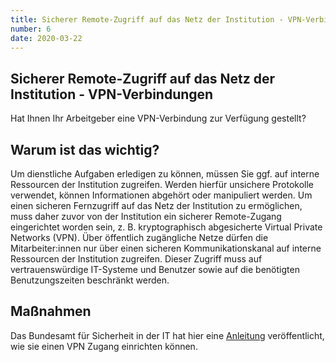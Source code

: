 ```yaml
---
title: Sicherer Remote-Zugriff auf das Netz der Institution - VPN-Verbindungen 
number: 6
date: 2020-03-22
---
```


## Sicherer Remote-Zugriff auf das Netz der Institution - VPN-Verbindungen 

Hat Ihnen Ihr Arbeitgeber eine VPN-Verbindung zur Verfügung gestellt?

## Warum ist das wichtig? 
Um dienstliche Aufgaben erledigen zu können, müssen Sie ggf. auf interne Ressourcen der
Institution zugreifen. Werden hierfür unsichere Protokolle verwendet, können Informationen
abgehört oder manipuliert werden. Um einen sicheren Fernzugriff auf das Netz
der Institution zu ermöglichen, muss daher zuvor von der Institution ein sicherer Remote-Zugang eingerichtet worden sein, z. B. kryptographisch abgesicherte Virtual Private Networks
(VPN).
Über öffentlich zugängliche Netze dürfen die Mitarbeiter:innen nur über einen sicheren Kommunikationskanal auf interne Ressourcen der Institution zugreifen. Dieser Zugriff muss auf vertrauenswürdige IT-Systeme und Benutzer sowie auf die benötigten Benutzungszeiten beschränkt werden.

## Maßnahmen 
Das Bundesamt für Sicherheit in der IT hat hier eine <a href="https://www.bsi-fuer-buerger.de/BSIFB/DE/Empfehlungen/VPN/VPN_Virtual_Private_Network_node.html">Anleitung</a> veröffentlicht, wie sie einen VPN Zugang einrichten können. 